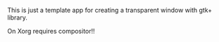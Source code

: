 This is just a template app for creating a transparent window with gtk+ library.  
  
On Xorg requires compositor!!
